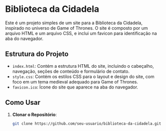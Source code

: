 # Biblioteca da Cidadela

Este é um projeto simples de um site para a Biblioteca da Cidadela, inspirado no universo de Game of Thrones. O site é composto por um arquivo HTML e um arquivo CSS, e inclui um favicon para identificação na aba do navegador.

## Estrutura do Projeto

- `index.html`: Contém a estrutura HTML do site, incluindo o cabeçalho, navegação, seções de conteúdo e formulário de contato.
- `style.css`: Contém os estilos CSS para o layout e design do site, com foco em um tema medieval adequado para Game of Thrones.
- `favicon.ico`: Ícone do site que aparece na aba do navegador.

## Como Usar

1. **Clonar o Repositório**: 
   ```bash
   git clone https://github.com/seu-usuario/biblioteca-da-cidadela.git
